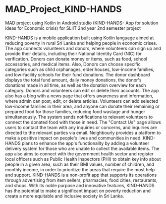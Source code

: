 # MAD_Project_KIND-HANDS
MAD project using Kotlin in Android studio (KIND-HANDS- App for solution ideas for Economic crisis) for SLIIT 2nd year 2nd semester project

KIND-HANDS is a mobile application built using Kotlin language aimed at reducing poverty in rural Sri Lanka and helping people in economic crises. The app connects volunteers and donors, where volunteers can sign up and provide their details, including their National Identity Card (NIC) for verification. Donors can donate money or items, such as food, school accessories, and medical items. Also, Donors can choose specific categories such as child orphanages, elder houses, low-income families, and low-facility schools for their fund donations. The donor dashboard displays the total fund amount, daily money donations, the donor's donations made in all time, as well as the donation overview for each category. Donors and volunteers can edit or delete their accounts.
The app also has a blog with a news page that offers awareness and information, where admin can post, edit, or delete articles. Volunteers can add selected low-income families in their area, and anyone can donate their remaining or prepared food for those families, reducing food wastage and hunger simultaneously. The system sends notifications to relevant volunteers to connect the donated food with those in need. The "Contact Us" page allows users to contact the team with any inquiries or concerns, and inquiries are directed to the relevant parties via email. Neighbourly provides a platform to make a positive impact on people's lives and communities in need.
KIND-HANDS plans to enhance the app's functionality by adding a volunteer delivery system for those who are unable to collect the available items. The app also aims to connect with the government health sector and register local officers such as Public Health Inspectors (PHI) to obtain key info about people in a given area, such as their BMI values, number of children, and monthly income, in order to prioritize the areas that require the most help and support.
KIND-HANDS is a non-profit app that supports its operations through advertising from item sellers, pharmacies, food cities, restaurants, and shops. With its noble purpose and innovative features, KIND-HANDS has the potential to make a significant impact on poverty reduction and create a more equitable and inclusive society in Sri Lanka.


